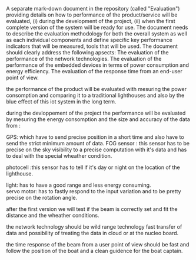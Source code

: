
A separate mark-down document in the repository (called "Evaluation") providing details on how to performance of the product/service will be evaluated, 
(i) during the development of the project, (ii) when the first complete version of the system will be ready for use. The document needs to describe the
evaluation methodology for both the overall system as well as each individual components and define specific key performance indicators that will be measured,
tools that will be used.
The document should clearly address the following apsects:
The evaluation of the performance of the network technologies.
The evaluation of the performance of the embedded devices in terms of power consumption and energy efficiency.
The evaluation of the response time from an end-user point of view.


the performance of the product will be evaluated with  mesuring  the power consomption and comparing it to a traditional lighthouses
and also by the blue effect of this iot system  in the long term.

during the devloppement of the project the performance will be evaluated by mesuring the energy consomption and the size and accuracy of the data from :

  GPS: which have to send precise position in a short time and also have to send the strict minimum amount of data.
  FOG sensor : this sensor has to be precise on the sky visibility to  a precise computation with it's data and has to deal with the special wheather condition.

  photocell :this sensor has to tell if it's day or night on the location of the lighthouse. 

  light: has to have a good range and less energy consuming.   
  servo motor: has to fastly respond to the input variation and to be pretty precise on the rotation angle. 

after the first version we will test if the beam is correctly set and fit the distance and the wheather conditions. 

the network technology should be wild range technology fast transfer of data and possibility of treating the data in cloud or at the nucleo board.

the time response of the beam from a user point of view should be fast and follow the position of the boat  and a clean guidence for the boat captain.
